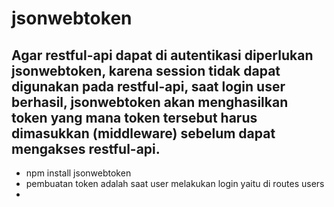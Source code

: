 # jsonwebtoken

## Agar restful-api dapat di autentikasi diperlukan jsonwebtoken, karena session tidak dapat digunakan pada restful-api, saat login user berhasil, jsonwebtoken akan menghasilkan token yang mana token tersebut harus dimasukkan (middleware) sebelum dapat mengakses restful-api.

* npm install jsonwebtoken
* pembuatan token adalah saat user melakukan login yaitu di routes users
*